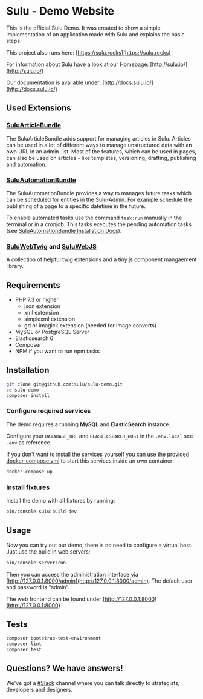 # Sulu - Demo Website

This is the official Sulu Demo. It was created to show a simple implementation of an application made 
with Sulu and explains the basic steps.

This project also runs here: [https://sulu.rocks](https://sulu.rocks)

For information about Sulu have a look at our Homepage:
[http://sulu.io/](http://sulu.io/)

Our documentation is available under:
[http://docs.sulu.io/](http://docs.sulu.io/)

## Used Extensions

### [SuluArticleBundle](https://github.com/sulu/SuluArticleBundle)

The SuluArticleBundle adds support for managing articles in Sulu. Articles can be used in a lot of different ways to manage unstructured data with an own URL in an admin-list.
Most of the features, which can be used in pages, can also be used on articles - like templates, versioning, drafting, publishing and automation.

### [SuluAutomationBundle](https://github.com/sulu/SuluAutomationBundle)

The SuluAutomationBundle provides a way to manages future tasks which can be scheduled for entities in the Sulu-Admin. For example schedule the publishing of a page to a specific datetime in the future.

To enable automated tasks use the command ``task:run`` manually in the terminal or in a cronjob. This tasks executes the
pending automation tasks (see [SuluAutomationBundle Installation Docs](https://github.com/sulu/SuluAutomationBundle/blob/master/Resources/doc/installation.md)).

### [SuluWebTwig](https://github.com/sulu/web-twig) and [SuluWebJS](https://github.com/sulu/web-js)

A collection of helpful twig extensions and a tiny js component mangaement library.

## Requirements

* PHP 7.3 or higher
    - json extension
    - xml extension
    - simplexml extension
    - gd or imagick extension (needed for image converts)
* MySQL or PostgreSQL Server
* Elasticsearch 6
* Composer
* NPM if you want to run npm tasks

## Installation

```bash
git clone git@github.com:sulu/sulu-demo.git
cd sulu-demo
composer install
```

### Configure required services

The demo requires a running **MySQL**  and **ElasticSearch** instance.

Configure your `DATABASE_URL` and `ELASTICSEARCH_HOST` in the `.env.local`  see `.env` as reference.

If you don't want to install the services yourself you can use the provided [docker-compose.yml](https://docs.docker.com/compose/install/)
to start this services inside an own container:

```bash
docker-compose up
```

### Install fixtures

Install the demo with all fixtures by running:

```bash
bin/console sulu:build dev
```

## Usage

Now you can try out our demo, there is no need to configure a virtual host. Just use the build in web servers:

```bash
bin/console server:run
```

Then you can access the administration interface via [http://127.0.0.1:8000/admin](http://127.0.0.1:8000/admin). The default user and password is “admin”.

The web frontend can be found under [http://127.0.0.1:8000](http://127.0.0.1:8000).

## Tests

```bash
composer bootstrap-test-environment
composer lint
composer test
```

## Questions? We have answers!

We've got a [#Slack](https://sulu.io/community#chat) channel where you can talk directly to strategists, developers and designers.
